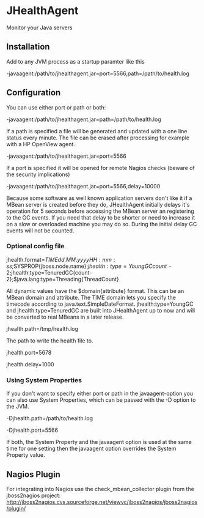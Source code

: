 # JHealthAgent
Monitor your Java servers

## Installation
Add to any JVM process as a startup paramter like this

-javaagent:/path/to/jhealthagent.jar=port=5566,path=/path/to/health.log

## Configuration
You can use either port or path or both:

-javaagent:/path/to/jhealthagent.jar=path=/path/to/health.log

If a path is specified a file will be generated and updated with a one line status every minute.
The file can be erased after processing for example with a HP OpenView agent.

-javaagent:/path/to/jhealthagent.jar=port=5566

If a port is specified it will be opened for remote Nagios checks (beware of the security implications)

-javaagent:/path/to/jhealthagent.jar=port=5566,delay=10000

Because some software as well known application servers don't like it if a MBean server is created before they do, JHealthAgent initially delays it's operation for 5 seconds before accessing the MBean server an registering to the GC events. If you need that delay to be shorter or need to increase it on a slow or overloaded machine you may do so. During the initial delay GC events will not be counted.

### Optional config file

jhealth.format=$TIME{dd.MM.yyyy HH:mm:ss};$SYSPROP{jboss.node.name};$jhealth:type=YoungGC{count-2};$jhealth:type=TenuredGC{count-2};$java.lang:type=Threading{ThreadCount}

All dynamic values have the $domain{attribute} format. This can be an MBean domain and attribute. The TIME domain lets you specify the timecode according to java.text.SimpleDateFormat. jhealth:type=YoungGC and jhealth:type=TenuredGC are built into JHealthAgent up to now and will be converted to real MBeans in a later release.

jhealth.path=/tmp/health.log

The path to write the health file to.

jhealth.port=5678


jhealth.delay=1000



### Using System Properties
If you don't want to specify either port or path in the javaagent-option you can also use System Properties, which can be passed with the -D option to the JVM.

-Djhealth.path=/path/to/health.log

-Djhealth.port=5566

If both, the System Property and the javaagent option is used at the same time for one setting then the javaagent option overrides the System Property value.


## Nagios Plugin

For integrating into Nagios use the check_mbean_collector plugin from the jboss2nagios project: http://jboss2nagios.cvs.sourceforge.net/viewvc/jboss2nagios/jboss2nagios/plugin/
